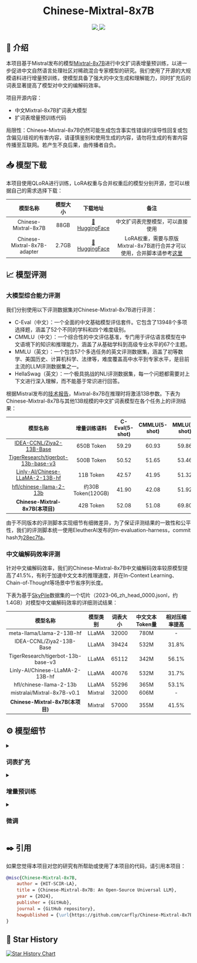 <div align="center">
    <h1>
        Chinese-Mixtral-8x7B
    </h1>
</div>

<div align="center">
    <a href="https://github.com/carfly/Chinese-Mixtral-8x7B/pulls">
        <image src="https://img.shields.io/badge/PRs-welcome-brightgreen"></image>
        <image src="https://img.shields.io/badge/License-Apache_2.0-green.svg"></image>
    </a>
</div>

## 🚀 介绍

本项目基于Mistral发布的模型[Mixtral-8x7B](https://mistral.ai/news/mixtral-of-experts/)进行中文扩词表增量预训练，以进一步促进中文自然语言处理社区对稀疏混合专家模型的研究。我们使用了开源的大规模语料进行增量预训练，使模型具备了强大的中文生成和理解能力，同时扩充后的词表显著提高了模型对中文的编解码效率。

项目开源内容：

- 中文Mixtral-8x7B扩词表大模型
- 扩词表增量预训练代码

局限性：Chinese-Mixtral-8x7B仍然可能生成包含事实性错误的误导性回复或包含偏见/歧视的有害内容，请谨慎鉴别和使用生成的内容，请勿将生成的有害内容传播至互联网。若产生不良后果，由传播者自负。

## 📥 模型下载

本项目使用QLoRA进行训练，LoRA权重与合并权重后的模型分别开源，您可以根据自己的需求选择下载：

|             模型名称             | 模型大小  |                                     下载地址                                      |                                                         备注                                                          |
|:----------------------------:|:-----:|:-----------------------------------------------------------------------------:|:-------------------------------------------------------------------------------------------------------------------:|
|     Chinese-Mixtral-8x7B     | 88GB  |     [🤗HuggingFace](https://huggingface.co/HIT-SCIR/Chinese-Mixtral-8x7B)     |                                                  中文扩词表完整模型，可以直接使用                                                   |
| Chinese-Mixtral-8x7B-adapter | 2.7GB | [🤗HuggingFace](https://huggingface.co/HIT-SCIR/Chinese-Mixtral-8x7B-adapter) | LoRA权重，需要与原版Mixtral-8x7B进行合并才可以使用，合并脚本请参考[这里](https://gist.github.com/ChrisHayduk/1a53463331f52dca205e55982baf9930) |

## 📈 模型评测

### 大模型综合能力评测

我们分别使用以下评测数据集对Chinese-Mixtral-8x7B进行评测：

- C-Eval（中文）：一个全面的中文基础模型评估套件。它包含了13948个多项选择题，涵盖了52个不同的学科和四个难度级别。
- CMMLU（中文）：一个综合性的中文评估基准，专门用于评估语言模型在中文语境下的知识和推理能力，涵盖了从基础学科到高级专业水平的67个主题。
- MMLU（英文）：一个包含57个多选任务的英文评测数据集，涵盖了初等数学、美国历史、计算机科学、法律等，难度覆盖高中水平到专家水平，是目前主流的LLM评测数据集之一。
- HellaSwag（英文）：一个极具挑战的NLI评测数据集，每一个问题都需要对上下文进行深入理解，而不能基于常识进行回答。

根据Mistral发布的[技术报告](https://arxiv.org/pdf/2401.04088.pdf)，Mixtral-8x7B在推理时将激活13B参数。下表为Chinese-Mixtral-8x7B与其他13B规模的中文扩词表模型在各个任务上的评测结果：

|                                              模型名称                                               |      增量训练语料       | C-Eval(5-shot) | CMMLU(5-shot) | MMLU(5-shot) | HellaSwag(5-shot) |
|:-----------------------------------------------------------------------------------------------:|:-----------------:|:--------------:|:-------------:|:------------:|:-----------------:|
|           [IDEA-CCNL/Ziya2-13B-Base](https://huggingface.co/IDEA-CCNL/Ziya2-13B-Base)           |    650B Token     |     59.29      |     60.93     |    59.86     |       58.90       |
| [TigerResearch/tigerbot-13b-base-v3](https://huggingface.co/TigerResearch/tigerbot-13b-base-v3) |    500B Token     |     50.52      |     51.65     |    53.46     |       59.16       |
|    [Linly-AI/Chinese-LLaMA-2-13B-hf](https://huggingface.co/Linly-AI/Chinese-LLaMA-2-13B-hf)    |     11B Token     |     42.57      |     41.95     |    51.32     |       59.05       |
|            [hfl/chinese-llama-2-13b](https://huggingface.co/hfl/chinese-llama-2-13b)            | 约30B Token(120GB) |     41.90      |     42.08     |    51.92     |       59.28       |
|                                  **Chinese-Mixtral-8x7B(本项目)**                                  |     42B Token     |     52.08      |     51.08     |    69.80     |       65.69       |

由于不同版本的评测脚本实现细节有细微差异，为了保证评测结果的一致性和公平性，我们的评测脚本统一使用EleutherAI发布的lm-evaluation-harness，commit hash为[28ec7fa](https://github.com/EleutherAI/lm-evaluation-harness/tree/28ec7fa950346b5a895e85e1f3edd5648168acc4)。

### 中文编解码效率评测

针对中文编解码效率，我们的Chinese-Mixtral-8x7B中文编解码效率较原模型提高了41.5%，有利于加速中文文本的推理速度，并在In-Context Learning、Chain-of-Thought等场景中节省序列长度。

下表为基于[SkyPile](https://huggingface.co/datasets/Skywork/SkyPile-150B)数据集的一个切片（2023-06_zh_head_0000.jsonl，约1.4GB）对模型中文编解码效率的详细测试结果：

|                模型名称                |  模型类别   | 词表大小  | 中文文本Token量 | 相对压缩率提高 |
|:----------------------------------:|:-------:|:-----:|:----------:|:-------:|
|     meta-llama/Llama-2-13B-hf      |  LLaMA  | 32000 |    780M    |    -    |
|      IDEA-CCNL/Ziya2-13B-Base      |  LLaMA  | 39424 |    532M    |  31.8%  |
| TigerResearch/tigerbot-13b-base-v3 |  LLaMA  | 65112 |    342M    |  56.1%  |
|  Linly-AI/Chinese-LLaMA-2-13B-hf   |  LLaMA  | 40076 |    532M    |  31.7%  |
|      hfl/chinese-llama-2-13b       |  LLaMA  | 55296 |    365M    |  53.1%  |
|    mistralai/Mixtral-8x7B-v0.1     | Mixtral | 32000 |    606M    |    -    |
|   **Chinese-Mixtral-8x7B(本项目)**    | Mixtral | 57000 |    355M    |  41.5%  |

## ⚙️ 模型细节

<details>
<summary>

### 词表扩充

</summary>

我们使用`sentencepiece`在12G知乎数据和2G悟道数据上训练中文词表。训练词表时每次新增1000个Token，并枚举了新增中文单字的数量。通过Zheng Bo等人提出的[ALP](https://arxiv.org/pdf/2109.07306.pdf)衡量词表对中文的表示能力：

![](./img/alp.png)

为了避免词表过小导致中文压缩率过低，以及词表过大导致embedding层过于稀疏，我们选择了ALP曲线的拐点：新增25000个中文token作为最终Chinese-Mixtral-8x7B的词表。

对于embedding层和lm_head层的扩充部分，我们使用新Token在旧embedding层中的词嵌入平均值对扩充部分进行初始化。

</details>

<details>
<summary>

### 增量预训练

</summary>

Chinese-Mixtral-8x7B基于Mixtral-8x7B，使用QLoRA进行微调。

#### 环境准备

我们建议使用Python 3.10 + torch 2.0.1

```shell
# Pytorch + Transformers
$ pip install torch==2.0.1 torchvision==0.15.2 torchaudio==2.0.2
$ pip install transformers==4.36.2 datasets evaluate peft accelerate gradio optimum sentencepiece
$ pip install jupyterlab scikit-learn pandas matplotlib tensorboard nltk rouge bitsandbytes fire
# DeepSpeed
$ git clone https://github.com/microsoft/DeepSpeed.git
$ cd DeepSpeed
$ DS_BUILD_FUSED_ADAM=1 pip3 install .
# Flash Attention
$ pip install flash-attn --no-build-isolation
```

#### 数据集下载

我们基于现有的完全开源的数据集训练了Chinese-Mixtral-8x7B，数据集包括：

|                                    数据集名称                                     | 数据集语言 |        备注        |
|:----------------------------------------------------------------------------:|:-----:|:----------------:|
| [Skywork/SkyPile-150B](https://huggingface.co/datasets/Skywork/SkyPile-150B) |  中文   | 仅使用2023+2022年的数据 |
| [DKYoon/SlimPajama-6B](https://huggingface.co/datasets/DKYoon/SlimPajama-6B) |  英文   |        -         |

通过`data/download.py`将数据集下载到`data`中。针对Slimpajama数据集，需要使用`data/parquet2jsonl.py`将原始数据集转换为`jsonl`格式。

下载后的数据集为多个jsonl文件的分片，使用`cat`将多个分片合并为一个jsonl文件。

```shell
$ cat *.jsonl > all.jsonl
```

通过`split`将jsonl切分为train和valid集合。本项目中train和valid的行数比例为999:1。

```shell
$ wc -l all.jsonl                          # 计算数据集总行数
$ split -l <lines> all.jsonl               # 按999:1计算train/valid行数，进行切分
$ mv xaa DKYoon-SlimPajama-6B-train.jsonl  # 重命名
$ mv xab DKYoon-SlimPajama-6B-dev.jsonl
```

#### 数据集预处理

将数据集名称和路径注册到`data/datasets.toml`中：

```toml
[DKYoon-SlimPajama-6B]              # 数据集名称
splits = ["train", "dev"]           # 数据集train/valid集合
root = "{DATA_DIR}/en/{name}"       # 数据集根目录
doc = "{name}-{split}"              # 数据集文件名
encoded = "encoded-{name}-{split}"  # 预处理保存位置
```

使用`data/preprocess_datasets.py`对数据集进行子词切分，从而加快训练速度。

```shell
$ python data/preprocess_datasets.py --ds_name SkyPile-150B-2023 --tokenizer_name_or_path tokenizer/Mixtral-8x7B-v0.1-vocab
$ python data/preprocess_datasets.py --ds_name DKYoon-SlimPajama-6B --tokenizer_name_or_path tokenizer/Mixtral-8x7B-v0.1-vocab
```

在进行子词切分后，可以使用`data/utils.py`查看各个数据集的token总量：

```shell
$ python data/utils.py
```

#### 开始训练

训练启动脚本为`scripts/train.sh`。可以通过修改其中的`TRAIN_DATASETS`修改训练数据集和数据集比例：

```shell
TRAIN_DATASETS=(
    1:SkyPile-150B-2022     # 使用全量SkyPile-150B-2022
    0.1:SkyPile-150B-2023   # 使用SkyPile-150B-2023的10%数据
    1:DKYoon-SlimPajama-6B  # 使用全量DKYoon-SlimPajama-6B
)
```

如果您使用SLURM集群管理系统，可以通过`sbatch`进行提交：

```shell
$ sbatch scripts/train.sh
```

如果没有SLURM或希望通过命令行启动训练，您可以直接提取`scripts/train.sh`中的`torchrun`开始训练。

</details>

<details>
<summary>

### 微调

</summary>

本项目发布的Chinese-Mixtral-8x7B为基座模型，没有经过微调。如果您希望使用Chinese-Mixtral-8x7B进行下游任务微调或SFT，可以参考HuggingFace已给出Mixtral-8x7B的QLoRA微调脚本[HuggingFace的官方示例代码](https://github.com/huggingface/trl/blob/main/examples/scripts/sft.py)。

</details>

## ✒️ 引用

如果您觉得本项目对您的研究有所帮助或使用了本项目的代码，请引用本项目：

```bibtex
@misc{Chinese-Mixtral-8x7B,
    author = {HIT-SCIR-LA},
    title = {Chinese-Mixtral-8x7B: An Open-Source Universal LLM},
    year = {2024},
    publisher = {GitHub},
    journal = {GitHub repository},
    howpublished = {\url{https://github.com/carfly/Chinese-Mixtral-8x7B}}
}
```

## 🌟 Star History

[![Star History Chart](https://api.star-history.com/svg?repos=carfly/Chinese-Mixtral-8x7B&type=Date)](https://star-history.com/#carfly/Chinese-Mixtral-8x7B&Date)
